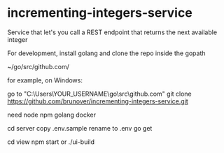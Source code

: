 # incrementing-integers-service
Service that let's you call a REST endpoint that returns the next available integer

For development, install golang and clone the repo inside the gopath

~/go/src/github.com/

for example, on Windows:

go to "C:\Users\YOUR_USERNAME\go\src\github.com\"
git clone https://github.com/brunover/incrementing-integers-service.git

need
node
npm
golang
docker

cd server
copy .env.sample
rename to .env
go get

cd view
npm start 
or 
./ui-build
